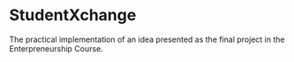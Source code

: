 # StudentXchange

The practical implementation of an idea presented as the final project in the Enterpreneurship Course.
